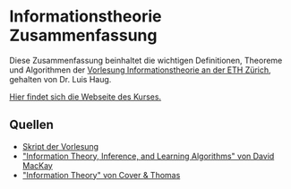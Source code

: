 # Informationstheorie Zusammenfassung

Diese Zusammenfassung beinhaltet die wichtigen Definitionen, Theoreme und Algorithmen der [Vorlesung Informationstheorie an der ETH Zürich](http://www.vvz.ethz.ch/Vorlesungsverzeichnis/lerneinheit.view?lang=en&lerneinheitId=135678&semkez=2020S&ansicht=KATALOGDATEN&), gehalten von Dr. Luis Haug.

[Hier findet sich die Webseite des Kurses.](https://ml2.inf.ethz.ch/courses/it/)

## Quellen

- [Skript der Vorlesung](https://ml2.inf.ethz.ch/courses/it/material/skript.pdf)
- ["Information Theory, Inference, and Learning Algorithms" von David MacKay](https://www.inference.org.uk/itprnn/book.pdf)
- ["Information Theory" von Cover & Thomas](https://www.wiley.com/en-us/Elements+of+Information+Theory%2C+2nd+Edition-p-9780471241959)

